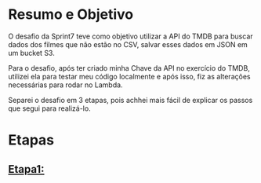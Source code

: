 # Resumo e Objetivo
 
O desafio da Sprint7 teve como objetivo utilizar a API do TMDB para buscar dados dos filmes que não estão no CSV, salvar esses dados em JSON em um bucket S3.

Para o desafio, após ter criado minha Chave da API no exercício do TMDB, utilizei ela para testar meu código localmente e após isso, fiz as alterações necessárias para rodar no Lambda.

Separei o desafio em 3 etapas, pois achhei mais fácil de explicar os passos que segui para realizá-lo.

# Etapas

## [Etapa1: ](../Desafio/Etapa-01/)










